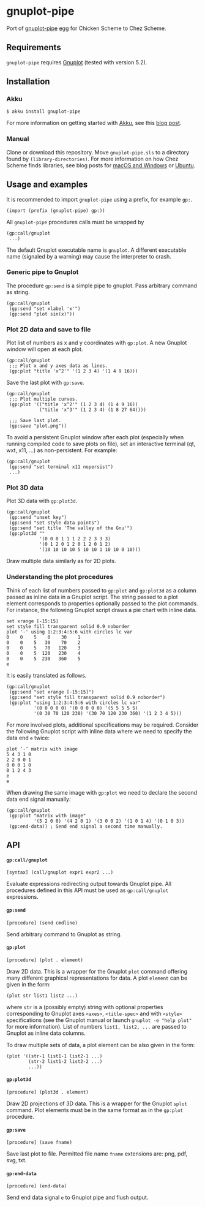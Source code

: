 # gnuplot-pipe

Port of [gnuplot-pipe](https://gitlab.com/montanari/gnuplot-pipe/) [egg](http://wiki.call-cc.org/eggref/5/gnuplot-pipe) for Chicken Scheme to Chez Scheme.

## Requirements

`gnuplot-pipe` requires [Gnuplot](http://gnuplot.info) (tested with version 5.2).

## Installation

### Akku

```
$ akku install gnuplot-pipe
```

For more information on getting started with [Akku](https://akkuscm.org/), see this [blog post](https://www.travishinkelman.com/posts/getting-started-with-akku-package-manager-for-scheme/).

### Manual

Clone or download this repository. Move `gnuplot-pipe.sls` to a directory found by `(library-directories)`. For more information on how Chez Scheme finds libraries, see blog posts for [macOS and Windows](https://www.travishinkelman.com/post/getting-started-with-chez-scheme-and-emacs/) or [Ubuntu](https://www.travishinkelman.com/post/getting-started-with-chez-scheme-and-emacs-ubuntu/).

## Usage and examples

It is recommended to import `gnuplot-pipe` using a prefix, for example `gp:`.

```
(import (prefix (gnuplot-pipe) gp:))
```

All `gnuplot-pipe` procedures calls must be wrapped by

```
(gp:call/gnuplot
 ...)
 ```
 
The default Gnuplot executable name is `gnuplot`. A different executable name (signaled by a warning) may cause the interpreter to crash.

### Generic pipe to Gnuplot

The procedure `gp:send` is a simple pipe to gnuplot. Pass arbitrary command as string.

```
(gp:call/gnuplot
 (gp:send "set xlabel 'x'")
 (gp:send "plot sin(x)"))
```

### Plot 2D data and save to file

Plot list of numbers as x and y coordinates with `gp:plot`. A new Gnuplot window will open at each plot. 

```
(gp:call/gnuplot
 ;;; Plot x and y axes data as lines.
 (gp:plot "title 'x^2'" '(1 2 3 4) '(1 4 9 16)))
```

Save the last plot with `gp:save`.

```
(gp:call/gnuplot
 ;;; Plot multiple curves.
 (gp:plot '(("title 'x^2'" (1 2 3 4) (1 4 9 16))
            ("title 'x^3'" (1 2 3 4) (1 8 27 64))))

 ;;; Save last plot.
 (gp:save "plot.png"))
```

To avoid a persistent Gnuplot window after each plot (especially when running compiled code to save plots on file), set an interactive terminal (qt, wxt, x11, ...) as non-persistent. For example:

```
(gp:call/gnuplot
 (gp:send "set terminal x11 nopersist")
 ...)
```

### Plot 3D data

Plot 3D data with `gp:plot3d`.

```
(gp:call/gnuplot
 (gp:send "unset key")
 (gp:send "set style data points")
 (gp:send "set title 'The valley of the Gnu'")
 (gp:plot3d ""
            '(0 0 0 1 1 1 2 2 2 3 3 3)
            '(0 1 2 0 1 2 0 1 2 0 1 2)
            '(10 10 10 10 5 10 10 1 10 10 0 10)))
```

Draw multiple data similarly as for 2D plots.

### Understanding the plot procedures

Think of each list of numbers passed to `gp:plot` and `gp:plot3d` as a column passed as inline data in a Gnuplot script. The string passed to a plot element corresponds to properties optionally passed to the plot commands. For instance, the following Gnuplot script draws a pie chart with inline data.

```
set xrange [-15:15]
set style fill transparent solid 0.9 noborder
plot '-' using 1:2:3:4:5:6 with circles lc var
0    0    5    0    30    1
0    0    5   30    70    2
0    0    5   70   120    3
0    0    5  120   230    4
0    0    5  230   360    5
e
```

It is easily translated as follows.

```
(gp:call/gnuplot
 (gp:send "set xrange [-15:15]")
 (gp:send "set style fill transparent solid 0.9 noborder")
 (gp:plot "using 1:2:3:4:5:6 with circles lc var"
          '(0 0 0 0 0) '(0 0 0 0 0) '(5 5 5 5 5)
          '(0 30 70 120 230) '(30 70 120 230 360) '(1 2 3 4 5)))
```

For more involved plots, additional specifications may be required. Consider the following Gnuplot script with inline data where we need to specify the data end `e` twice:

```
plot ’-’ matrix with image
5 4 3 1 0
2 2 0 0 1
0 0 0 1 0
0 1 2 4 3
e
e
```

When drawing the same image with `gp:plot` we need to declare the second data end signal manually:

```
(gp:call/gnuplot
 (gp:plot "matrix with image"
          '(5 2 0 0) '(4 2 0 1) '(3 0 0 2) '(1 0 1 4) '(0 1 0 3))
 (gp:end-data)) ; Send end signal a second time manually.
```

## API

#### `gp:call/gnuplot`

```
[syntax] (call/gnuplot expr1 expr2 ...) 
```

Evaluate expressions redirecting output towards Gnuplot pipe. All procedures defined in this API must be used as `gp:call/gnuplot` expressions.

#### `gp:send`

```
[procedure] (send cmdline)
```

Send arbitrary command to Gnuplot as string.

#### `gp:plot`

```
[procedure] (plot . element)
```

Draw 2D data. This is a wrapper for the Gnuplot `plot` command offering many different graphical representations for data. A plot `element` can be given in the form:

```
(plot str list1 list2 ...)
```

where `str` is a (possibly empty) string with optional properties corresponding to Gnuplot axes `<axes>`, `<title-spec>` and with `<style>` specifications (see the Gnuplot manual or launch `gnuplot -e "help plot"` for more information). List of numbers `list1, list2, ...` are passed to Gnuplot as inline data columns.

To draw multiple sets of data, a plot element can be also given in the form:

```
(plot '((str-1 list1-1 list2-1 ...)
        (str-2 list1-2 list2-2 ...)
        ...))
```

#### `gp:plot3d`

```
[procedure] (plot3d . element) 
```

Draw 2D projections of 3D data. This is a wrapper for the Gnuplot `splot` command. Plot elements must be in the same format as in the `gp:plot` procedure.

#### `gp:save`

```
[procedure] (save fname)
```

Save last plot to file. Permitted file name `fname` extensions are: png, pdf, svg, txt.

#### `gp:end-data`

```
[procedure] (end-data)
```

Send end data signal `e` to Gnuplot pipe and flush output.
